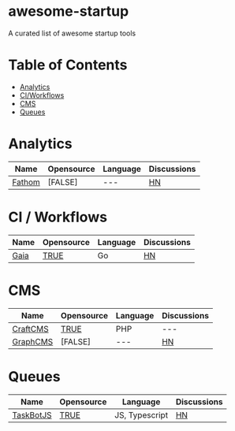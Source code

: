 # awesome-startup

A curated list of awesome startup tools


Table of Contents
=================

* [Analytics](#analytics)
* [CI/Workflows](#ci--workflows)
* [CMS](#cms)
* [Queues](#queues)



Analytics
======

Name | Opensource | Language | Discussions
--- | --- | --- | ---
[Fathom](https://usefathom.com/) | [FALSE] | --- | [HN](https://news.ycombinator.com/item?id=17497699)



CI / Workflows
======

Name | Opensource | Language | Discussions
--- | --- | --- | ---
[Gaia](https://github.com/gaia-pipeline/gaia) | [TRUE](https://github.com/gaia-pipeline/gaia) | Go | [HN](https://news.ycombinator.com/item?id=17495732)


CMS
======

Name | Opensource | Language | Discussions
--- | --- | --- | ---
[CraftCMS](https://craftcms.com/pricing) | [TRUE](https://github.com/craftcms) | PHP | ---
[GraphCMS](https://graphcms.com/pricing) | [FALSE] | --- | [HN](https://news.ycombinator.com/item?id=17450974)



Queues
======

Name | Opensource | Language | Discussions
--- | --- | --- | ---
[TaskBotJS](https://edboxes.com/taskbotjs.html) | [TRUE](https://github.com/eropple/taskbotjs/) | JS, Typescript | [HN](https://news.ycombinator.com/item?id=17471938)
